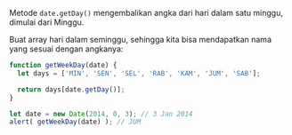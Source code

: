 Metode `date.getDay()` mengembalikan angka dari hari dalam satu minggu, dimulai dari Minggu.

Buat array hari dalam seminggu, sehingga kita bisa mendapatkan nama yang sesuai dengan angkanya:

```js run demo
function getWeekDay(date) {
  let days = ['MIN', 'SEN', 'SEL', 'RAB', 'KAM', 'JUM', 'SAB'];

  return days[date.getDay()];
}

let date = new Date(2014, 0, 3); // 3 Jan 2014
alert( getWeekDay(date) ); // JUM
```
